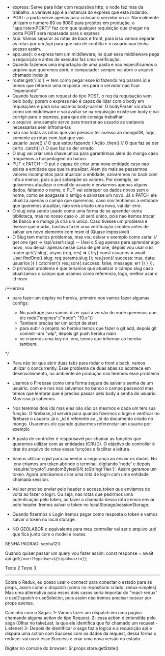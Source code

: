 - express:
  Serve para lidar com requisões http, o node faz mas da trabalho. a variavel app é a instancia do express que esta rodando.
- PORT:
  a porta serve apenas para colocar o servidor no ar. Normalmente utilizam o numero 80 ou 8080 para projetos em produção. o "app.listen(PORT)" faz com que qualquer requisição que chegar na porta PORT será repassada para o express
- /api:
  Vamos separar as rotas de back e front, para isso vamos separar as rotas por um /api para que não de conflito e o usuario nao tenha acesso assim.
- app.use():
  o express tem um middleware, na qual esse middleware pega a requisição e antes de executar faz uma verificação.
- Quando fazemos uma importação de uma pasta e nao especificamos o arquivo que queremos abrir, o computador sempre vai abrir o arquivo chamado index.js
- router.get('/:id') -> tem como pegar esse id fazendo req.params.id e temos que retornar uma resposta .res para o servidor nao ficar "esperando"
- Quando fazemos um request do tipo POST, o req da requisação vem pelo body, porem o express nao é capaz de lidar com o body em requisições e para isso usamos body-parser. O bodyParser vai atuar como um middleware e vai avaliar se na requisição existe um body e vai corrigir para o express, para que ele consiga trabalhar.
- o arquivo .env.sample serve para mostrar ao usuario as variaveis necessarias sem infroma-las
- não sao todas as rotas que vao precisar ter acesso ao mongoDB, logo, somente as rotas com /api que vao
- usuario
  .save() // O que estou fazendo / Ação
  .then() // O que faz se der certo
  .catch() // O que faz se der errado
- O slug vai criar uma chave unica para garantirmos alem do mongo caso troquemos a hospedagem do banco.
- PUT x PATCH - O put é capaz de criar uma nova entidade caso nao exista a entidade que queira atualizar. Alem do mais se passarmos valores incompletos para atualizar a entidade, salvaremos no back com info a menos, pois o put sobrepõe os valores. Por exemplo, se quisermos atualizar o email do usuario e enviarmos apenas alguns dados, faltando o nome, o PUT vai sobrepor os dados novos sem o nome, como se apagasse o antigo e salvasse um novo. Já o PATCH ele atualiza apenas o campo que queremos, caso nao tenhamos a entidade que queremos atualizar, não será criado uma nova, vai dar erro.
- O slug esta sendo usado como uma forma de se aprender outra biblioteca, mas no nosso caso o \_id será unico, pois nao iremos trocar de banco e o mongo já cria um unico. Caso tivesse um problema e tivesse que mudar, bastava fazer uma verificação simples antes de salvar um novo elemento com msm id (Quase impossivel)
- O Slug tem muitos problemas, mas vou deixar o exemplo como seria:
  // get one (get -> /api/user/:slug) -- Usei o Slug apenas para aprender algo novo, vou deixar apenas nesse caso de get one, depois vou usar o id
  router.get('/:slug', async (req, res) => {
  try{
  const usuarios = await User.findOne({
  slug: req.params.slug
  });
  res.json({
  success: true,
  data: usuarios
  })
  }
  catch(err){
  res.json({
  success: false,
  message: err
  })
  }
  });
- O principal problema é que teriamos que atualizar o campo slug caso atualizamos o campo que usamos como referencia, logo, melhor usar o id msm

/\*Heroku

- para fazer um deploy no heroku, primeiro nos vamos fazer algumas configs:

  - No package.json vamos dizer qual a versão do node queremos que ele rode("engines":{"node": "10.x"})
  - Tambem precisa ter um script de start
  - para subir o projeto no heroku temos que fazer o git add, depois git commit -am "wip", depois git push heroku main
  - se criarmos uma key no .env, temos que informar ao heroku tambem.

\*/

- Para não ter que abrir duas tabs para rodar o front e back, vamos utilizar o concurrently. Esse problema de duas abas so acontece em desenvolvimento, no ambiente de produção nao teremos esse problema

- Usamos o Firebase como uma forma segura de salvar a senha de um usuário, com ele nos nao salvamos no banco o campo password mas temos que lembrar que é preciso passar pelo body a senha do usuario. Mas isso já sabemos.

- Nos teremos dois ids mas eles não são os mesmos e cada um tem sua função. O firebase_id servirá para quando fizermos o login e verificar no firebase o usuario. já o \_id é referente ao \_id do documento criado no mongo. Usaremos ele quando quisermos referenciar um usuario por exemplo

- A pasta de controller é responsavel por chamar as funções que queremos utilizar com as entidades (CRUD). O objetivo do controller é tirar do arquivo de rotas essas funções e facilitar a leitura.

- Vamos utilizar o jwt para aumentar a segurança ao enviar os dados. No .env criamos um token abrindo o terminal, digitando 'node' e depois 'require('crypto').randomBytes(64).toString('Hex')'. Assim geramos um token. Agora precisamos criar uma rota de login com uma entidade chamada session.

- Vai ser preciso enviar pelo header o access_token que enviamos de volta ao fazer o login. Ou seja, nas rotas que pedirmos uma autenticação pelo token, ao fazer a chamada dessa rota iremos enviar pelo header. Iremos salvar o token no localStorage/sessionStorage.
- Quando fizermos o Login iremos pegar como resposta o token e vamos salvar o token no local storage.

- NO GEOLABOR o equivalente para meu controller vai ser o arquivo .api que fica junto com o model e routes

SENHA PADRAO: senha123

Quando quiser passar um query vou fazer assim:
const response = await api.get(`/user?typeUser=${tipoUsuario}`);

Teste 2
Teste 3

---

Sobre o Redux, eu posso usar o connect para conectar o estado para as props, assim como o dispatch (como no repositorio criado: redux-simples).
Mas uma alternativa para esses dois casos seria importar do "react-redux" o useDispatch e useSelector, pois assim não iremos precisar buscar por props apenas.

Caminho com o Sagas:
1- Vamos fazer um dispatch em uma pagina chamando alguma action do tipo Request.
2- essa action é entendida pelo saga (Olhar no takeLast, la que ele identifica que foi chamado um request - Listener)
3- Depois de identificar o saga faz a logica e a requisição api e dispara uma action com Success com os dados da request, dessa forma o reducer vai ouvir esse Success e criar uma nova versão do estado.

Digitar no console do browser: $r.props.store.getState()
